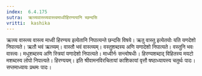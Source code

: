 ```yaml
---
index:  6.4.175
sutra:  ऋत्व्यवास्त्व्यवास्त्वमाध्वीहिरण्ययानि च्छन्दसि
vritti:  kashika 
---
```


ऋत्व्य वास्त्व्य वास्त्व माध्वी हिरण्यय इत्येतानि निपात्यन्ते छन्दसि विषये। ऋतु वास्तु इत्येतयोः यति यणदेशो निपात्यते। ऋतौ भवं ऋत्व्यम्। वास्तौ भवं वास्त्व्यम्। वस्तुशब्दस्य अणि यणादेशो निपात्यते। वस्तुनि भवः वास्त्वः। मधुशब्दस्य अणि स्त्रियां यणादेशो निपात्यते। माध्वीर्नः सन्त्वोषधीः। हिरण्यशब्दाद् विहितस्य मयटो मशब्दस्य लोपो निपात्यते। हिरण्ययम्। इति श्रीवामनविरचितायां काशिकायां वृत्तौ षष्ठाध्यायस्य चतुर्थः पादः। सप्तमाध्यायः प्रथमः पादः।


